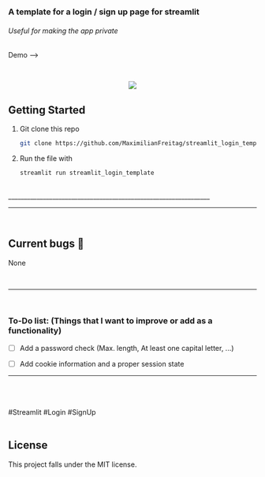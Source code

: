 ### A template for a login / sign up page for streamlit

###### Useful for making the app private 



Demo --> 




<br> 


<p align="center">
    <a href="https://github.com/MaximilianFreitag/streamlit_login_template">
        <img src="https://github.com/MaximilianFreitag/streamlit_login_template/login.jpg">
    </a>
</p>


<!-- GETTING STARTED -->
## Getting Started


1. Git clone this repo
   ```sh
   git clone https://github.com/MaximilianFreitag/streamlit_login_template
   ```

2. Run the file with 
   ```sh
   streamlit run streamlit_login_template
   ```

<br> 
________________________________________________________________
<br>  
 
 

__________________________________________________

<br />

<!-- Current bugs -->
## Current bugs 🐞

None

<br>

__________________________________________________


<br>

### To-Do list: (Things that I want to improve or add as a functionality)

- [ ] Add a password check (Max. length, At least one capital letter, ...) 
- [ ] Add cookie information and a proper session state


__________________________________________________
<br>







<br />
<br />
#Streamlit #Login #SignUp
<br />
<br />



## License
This project falls under the MIT license.


